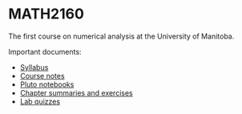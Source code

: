 # MATH2160

The first course on numerical analysis at the University of Manitoba.

Important documents:

- [Syllabus](https://github.com/MikaelSlevinsky/MATH2160/blob/master/syllabus/MATH2160Syllabus.pdf)
- [Course notes](https://github.com/MikaelSlevinsky/MATH2160/blob/master/tex/MATH2160.pdf)
- [Pluto notebooks](https://github.com/MikaelSlevinsky/MATH2160/blob/master/notebooks/)
- [Chapter summaries and exercises](https://github.com/MikaelSlevinsky/MATH2160/blob/master/exercises/)
- [Lab quizzes](https://crowdmark.com)
